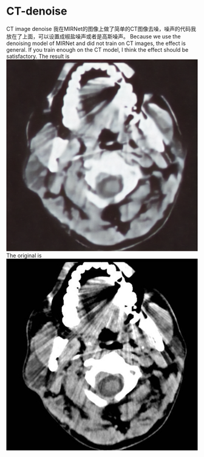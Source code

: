 # CT-denoise
CT image denoise
我在MIRNet的图像上做了简单的CT图像去噪，噪声的代码我放在了上面，可以设置成椒盐噪声或者是高斯噪声。
Because we use the denoising model of MIRNet and did not train on CT images, the effect is general. If you train enough on the CT model, I think the effect should be satisfactory.
The result is ![image](https://github.com/zhangbaijin/CT-denoise/blob/main/0001_1.png)
The original is ![image](https://github.com/zhangbaijin/CT-denoise/blob/main/2%20(2).jpg)
